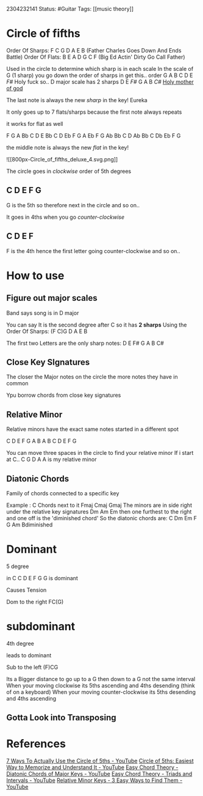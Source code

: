 
2304232141
	Status: #Guitar
		Tags: [[music theory]]


# Circle of fifths


Order Of Sharps: F C G D A E B (Father Charles Goes Down And Ends Battle)
Order Of Flats: B E A D G C F (Big Ed Actin' Dirty Go Call Father) 

Used in the circle to determine which sharp is in each scale
In the scale of G (1 sharp) you go down the order of sharps in get this.. order
G A B C D E *F#*
Holy fuck so..
D major scale has 2 sharps
D E *F#* G A B *C#*
[Holy mother of god](https://www.youtube.com/watch?v=Myt9ybv0IaU)

The last note is always the new *sharp* in the key!
Eureka

It only goes up to 7 flats/sharps because the first note always repeats

it works for flat as well

F G A Bb C D E
Bb C D Eb F G A
Eb F G Ab Bb C D
Ab Bb C Db Eb F G

the middle note is always the new *flat* in the key!

![[800px-Circle_of_fifths_deluxe_4.svg.png]]

The circle goes in *clockwise* order of 5th degrees

## C D E F G

G is the 5th so therefore next in the circle and so on..



It goes in 4ths when you go *counter-clockwise*

## C D E F

F is the 4th hence the first letter going counter-clockwise and so on..

# How to use

## Figure out major scales

Band says song is in D major

You can say It is the second degree after C so it has 
**2 sharps**
Using the Order Of Sharps: (F C)G D A E B

The first two Letters are the only sharp notes: D E F# G A B C#

## Close Key SIgnatures

The closer the Major notes on the circle the more notes they have in common

Ypu borrow chords from close key signatures

## Relative Minor

Relative minors have the exact same notes started in a different spot

C D E F G A B 
A B C D E F G

You can move three spaces in the circle to find your relative minor
If i start at C..
C G D A
A is my relative minor

## Diatonic Chords

Family of chords connected to a specific key

Example : C
Chords next to it
Fmaj Cmaj Gmaj
The minors are in side right under the relative key signatures 
Dm Am Em then one furthest to the right and one off is the 'diminished chord'
So the diatonic chords are:
C Dm Em F G Am Bdiminished

# Dominant
5 degree

in C
C D E F G
G is dominant

Causes Tension 

Dom to the right   FC(G)
# subdominant

4th degree

leads to dominant

Sub to the left   (F)CG



Its a Bigger distance to go up to a G then down to a G
not the same interval
When your moving clockwise its 5ths ascending and 4ths desending (think of on a keyboard)
When your moving counter-clockwise its 5ths desending and 4ths ascending

Gotta Look into Transposing
---
# References
[7 Ways To Actually Use the Circle of 5ths - YouTube](https://youtu.be/4WxDZ-wSXLY)
[Circle of 5ths: Easiest Way to Memorize and Understand It - YouTube](https://youtu.be/sWAaJF9Wk0w)
[Easy Chord Theory - Diatonic Chords of Major Keys - YouTube](https://www.youtube.com/watch?v=HmvachZokyg&t=0s)
[Easy Chord Theory - Triads and Intervals - YouTube](https://www.youtube.com/watch?v=VswUA38pFxc&t=0s)
[Relative Minor Keys - 3 Easy Ways to Find Them - YouTube](https://www.youtube.com/watch?v=KC6fpN5jhZc&t=0s)
